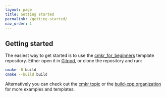```yaml
---
layout: page
title: Getting started
permalink: /getting-started/
nav_order: 1
---
```


## Getting started

The easiest way to get started is to use the [cmkr_for_beginners](https://github.com/build-cpp/cmkr_for_beginners) template repository. Either open it in [Gitpod](https://gitpod.io/#https://github.com/build-cpp/cmkr_for_beginners), or clone the repository and run:

```sh
cmake -B build
cmake --build build
```

Alternatively you can check out the [cmkr topic](https://github.com/topics/cmkr) or the [build-cpp organization](https://github.com/build-cpp) for more examples and templates.
